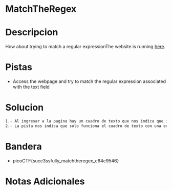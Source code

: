 # MatchTheRegex
# Descripcion
How about trying to match a regular expressionThe website is running [here](http://saturn.picoctf.net:54559/).

# Pistas
* Access the webpage and try to match the regular expression associated with the text field

# Solucion 
```bash
1.- Al ingresar a la pagina hay un cuadro de texto que nos indica que ingresemos texto.
2.- La pista nos indica que solo funciona el cuadro de texto con una expresion regular entonces se ingresa picoCTF y nos dio la bandera
```

# Bandera
* picoCTF{succ3ssfully_matchtheregex_c64c9546}

# Notas Adicionales
